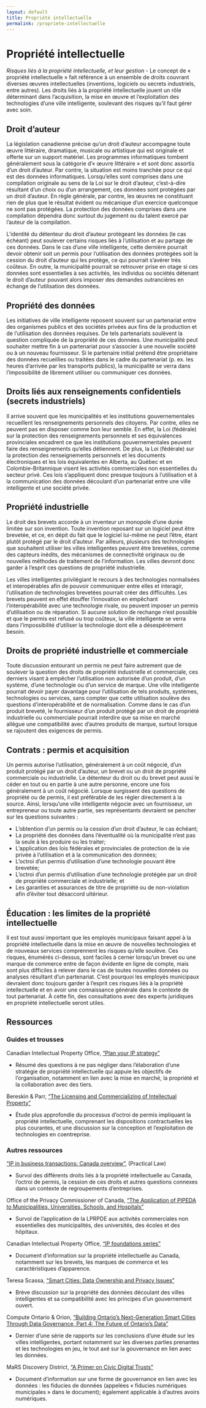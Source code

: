 ```yaml
---
layout: default
title: Propriété intellectuelle
permalink: /propriete-intellectuelle
---
```

# Propriété intellectuelle

*Risques liés à la propriété intellectuelle, et leur gestion* - Le concept de « propriété intellectuelle » fait référence à un ensemble de droits couvrant diverses œuvres intellectuelles (inventions, logiciels ou secrets industriels, entre autres). Les droits liés à la propriété intellectuelle jouent un rôle déterminant dans l’acquisition, la mise en œuvre et l’exploitation des technologies d’une ville intelligente, soulevant des risques qu’il faut gérer avec soin.

## Droit d’auteur 
La législation canadienne précise qu’un droit d’auteur accompagne toute œuvre littéraire, dramatique, musicale ou artistique qui est originale et offerte sur un support matériel. Les programmes informatiques tombent généralement sous la catégorie d’« œuvre littéraire » et sont donc assortis d’un droit d’auteur. Par contre, la situation est moins tranchée pour ce qui est des données informatiques. Lorsqu’elles sont comprises dans une compilation originale au sens de la Loi sur le droit d’auteur, c’est-à-dire résultant d’un choix ou d’un arrangement, ces données sont protégées par un droit d’auteur. En règle générale, par contre, les œuvres ne constituant rien de plus que le résultat évident ou mécanique d’un exercice quelconque ne sont pas protégées. La protection des données comprises dans une compilation dépendra donc surtout du jugement ou du talent exercé par l’auteur de la compilation.

L’identité du détenteur du droit d’auteur protégeant les données (le cas échéant) peut soulever certains risques liés à l’utilisation et au partage de ces données. Dans le cas d’une ville intelligente, cette dernière pourrait devoir obtenir soit un permis pour l’utilisation des données protégées soit la cession du droit d’auteur qui les protège, ce qui pourrait s’avérer très coûteux. En outre, la municipalité pourrait se retrouver prise en otage si ces données sont essentielles à ses activités, les individus ou sociétés détenant le droit d’auteur pouvant alors imposer des demandes outrancières en échange de l’utilisation des données.

## Propriété des données
Les initiatives de ville intelligente reposent souvent sur un partenariat entre des organismes publics et des sociétés privées aux fins de la production et de l’utilisation des données requises. De tels partenariats soulèvent la question compliquée de la propriété de ces données. Une municipalité peut souhaiter mettre fin à un partenariat pour s’associer à une nouvelle société ou à un nouveau fournisseur. Si le partenaire initial prétend être propriétaire des données recueillies ou traitées dans le cadre du partenariat (p. ex. les heures d’arrivée par les transports publics), la municipalité se verra dans l’impossibilité de librement utiliser ou communiquer ces données. 

## Droits liés aux renseignements confidentiels (secrets industriels)
Il arrive souvent que les municipalités et les institutions gouvernementales recueillent les renseignements personnels des citoyens. Par contre, elles ne peuvent pas en disposer comme bon leur semble. En effet, la Loi (fédérale) sur la protection des renseignements personnels et ses équivalences provinciales encadrent ce que les institutions gouvernementales peuvent faire des renseignements qu’elles détiennent. De plus, la Loi (fédérale) sur la protection des renseignements personnels et les documents électroniques et les lois équivalentes en Alberta, au Québec et en Colombie-Britannique visent les activités commerciales non essentielles du secteur privé. Ces lois s’appliquent donc presque toujours à l’utilisation et à la communication des données découlant d’un partenariat entre une ville intelligente et une société privée.

## Propriété industrielle
Le droit des brevets accorde à un inventeur un monopole d’une durée limitée sur son invention. Toute invention reposant sur un logiciel peut être brevetée, et ce, en dépit du fait que le logiciel lui-même ne peut l’être, étant plutôt protégé par le droit d’auteur. Par ailleurs, plusieurs des technologies que souhaitent utiliser les villes intelligentes peuvent être brevetées, comme des capteurs inédits, des mécanismes de connectivité originaux ou de nouvelles méthodes de traitement de l’information. Les villes devront donc garder à l’esprit ces questions de propriété industrielle.

Les villes intelligentes privilégiant le recours à des technologies normalisées et interopérables afin de pouvoir communiquer entre elles et interagir, l’utilisation de technologies brevetées pourrait créer des difficultés. Les brevets peuvent en effet étouffer l’innovation en empêchant l’interopérabilité avec une technologie rivale, ou peuvent imposer un permis d’utilisation ou de réparation. Si aucune solution de rechange n’est possible et que le permis est refusé ou trop coûteux, la ville intelligente se verra dans l’impossibilité d’utiliser la technologie dont elle a désespérément besoin.

## Droits de propriété industrielle et commerciale
Toute discussion entourant un permis ne peut faire autrement que de soulever la question des droits de propriété industrielle et commerciale, ces derniers visant à empêcher l’utilisation non autorisée d’un produit, d’un système, d’une technologie ou d’un service de marque. Une ville intelligente pourrait devoir payer davantage pour l’utilisation de tels produits, systèmes, technologies ou services, sans compter que cette utilisation soulève des questions d’interopérabilité et de normalisation. Comme dans le cas d’un produit breveté, le fournisseur d’un produit protégé par un droit de propriété industrielle ou commerciale pourrait interdire que sa mise en marché allègue une compatibilité avec d’autres produits de marque, surtout lorsque se rajoutent des exigences de permis.

## Contrats : permis et acquisition
Un permis autorise l’utilisation, généralement à un coût négocié, d’un produit protégé par un droit d’auteur, un brevet ou un droit de propriété commerciale ou industrielle. Le détenteur du droit ou du brevet peut aussi le céder en tout ou en partie à une autre personne, encore une fois généralement à un coût négocié. Lorsque surgissent des questions de propriété ou de permis, il est préférable de les régler directement à la source. Ainsi, lorsqu’une ville intelligente négocie avec un fournisseur, un entrepreneur ou toute autre partie, ses représentants devraient se pencher sur les questions suivantes :
*	L’obtention d’un permis ou la cession d’un droit d’auteur, le cas échéant;
*	La propriété des données dans l’éventualité où la municipalité n’est pas la seule à les produire ou les traiter;
*	L’application des lois fédérales et provinciales de protection de la vie privée à l’utilisation et à la communication des données;
*	L’octroi d’un permis d’utilisation d’une technologie pouvant être brevetée;
*	L’octroi d’un permis d’utilisation d’une technologie protégée par un droit de propriété commerciale et industrielle; et
*	Les garanties et assurances de titre de propriété ou de non-violation afin d’éviter tout désaccord ultérieur.

## Éducation : les limites de la propriété intellectuelle
Il est tout aussi important que les employés municipaux faisant appel à la propriété intellectuelle dans la mise en œuvre de nouvelles technologies et de nouveaux services comprennent les risques qu’elle soulève. Ces risques, énumérés ci-dessus, sont faciles à cerner lorsqu’un brevet ou une marque de commerce entre de façon évidente en ligne de compte, mais sont plus difficiles à relever dans le cas de toutes nouvelles données ou analyses résultant d’un partenariat. C’est pourquoi les employés municipaux devraient donc toujours garder à l’esprit ces risques liés à la propriété intellectuelle et en avoir une connaissance générale dans le contexte de tout partenariat. À cette fin, des consultations avec des experts juridiques en propriété intellectuelle seront utiles.

## Ressources

### Guides et trousses

Canadian Intellectual Property Office, [“Plan your IP strategy”](https://www.ic.gc.ca/eic/site/cipointernet-internetopic.nsf/eng/wr04563.html) 
  *	Résumé des questions à ne pas négliger dans l’élaboration d’une stratégie de propriété intellectuelle qui appuie les objectifs de l’organisation, notamment en lien avec la mise en marché, la propriété et la collaboration avec des tiers.

Bereskin & Parr, [“The Licensing and Commercializing of Intellectual Property”](https://www.bereskinparr.com/files/file/docs/LicensingIPBereskinHartUpdate.pdf)
  *	Étude plus approfondie du processus d’octroi de permis impliquant la propriété intellectuelle, comprenant les dispositions contractuelles les plus courantes, et une discussion sur la conception et l’exploitation de technologies en coentreprise.

### Autres ressources

[“IP in business transactions: Canada overview”](https://ca.practicallaw.thomsonreuters.com/3-505-4642?transitionType=Default&contextData=(sc.Default)&firstPage=true&bhcp=1), (Practical Law)
  * Survol des différents droits liés à la propriété intellectuelle au Canada, l’octroi de permis, la cession de ces droits et autres questions connexes dans un contexte de regroupements d’entreprises.

Office of the Privacy Commissioner of Canada, [“The Application of PIPEDA to Municipalities, Universities, Schools, and Hospitals”](https://www.priv.gc.ca/en/privacy-topics/privacy-laws-in-canada/the-personal-information-protection-and-electronic-documents-act-pipeda/r_o_p/02_05_d_25/)
  *	Survol de l’application de la LPRPDE aux activités commerciales non essentielles des municipalités, des universités, des écoles et des hôpitaux.

Canadian Intellectual Property Office, [“IP foundations series”](https://www.ic.gc.ca/eic/site/cipointernet-internetopic.nsf/eng/h_wr04590.html)
  *	Document d’information sur la propriété intellectuelle au Canada, notamment sur les brevets, les marques de commerce et les caractéristiques d’apparence.

Teresa Scassa, [“Smart Cities: Data Ownership and Privacy Issues”](https://www.teresascassa.ca/index.php?option=com_k2&view=item&id=241:smart-cities-data-ownership-and-privacy-issues&Itemid=81)
  *	Brève discussion sur la propriété des données découlant des villes intelligentes et sa compatibilité avec les principes d’un gouvernement ouvert.
  
Compute Ontario & Orion, [“Building Ontario’s Next-Generation Smart Cities Through Data Governance, Part 4: The Future of Ontario’s Data”](https://www.orion.on.ca/wp-content/uploads/2019/11/Smart_Cities_The_future_of_Ontarios_data.pdf)
  *	Dernier d’une série de rapports sur les conclusions d’une étude sur les villes intelligentes, portant notamment sur les diverses parties prenantes et les technologies en jeu, le tout axé sur la gouvernance en lien avec les données.

MaRS Discovery District, [“A Primer on Civic Digital Trusts”](https://marsdd.gitbook.io/datatrust/about-this-primer) 
  *	Document d’information sur une forme de gouvernance en lien avec les données : les fiducies de données (appelées « fiducies numériques municipales » dans le document); également applicable à d’autres avoirs numériques.
